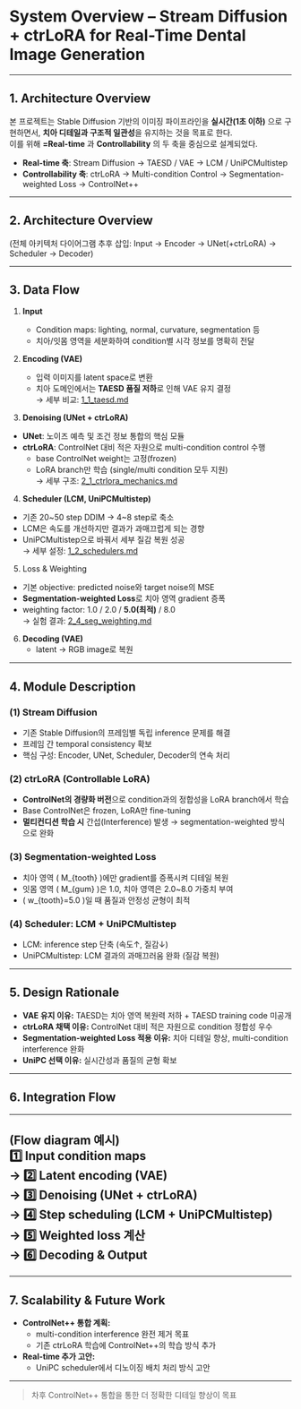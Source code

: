 # System Overview – Stream Diffusion + ctrLoRA for Real-Time Dental Image Generation  

---

## 1. Architecture Overview
본 프로젝트는 Stable Diffusion 기반의 이미징 파이프라인을 **실시간(1초 이하)** 으로 구현하면서, **치아 디테일과 구조적 일관성**을 유지하는 것을 목표로 한다.  
이를 위해 **=Real-time** 과 **Controllability** 의 두 축을 중심으로 설계되었다.

- **Real-time 축**: Stream Diffusion → TAESD / VAE → LCM / UniPCMultistep  
- **Controllability 축**: ctrLoRA → Multi-condition Control → Segmentation-weighted Loss → ControlNet++


---
## 2. Architecture Overview
(전체 아키텍처 다이어그램 추후 삽입: Input → Encoder → UNet(+ctrLoRA) → Scheduler → Decoder)  


---

## 3. Data Flow
1. **Input**  
   - Condition maps: lighting, normal, curvature, segmentation 등
   - 치아/잇몸 영역을 세분화하여 condition별 시각 정보를 명확히 전달  
  
2. **Encoding (VAE)**  
   - 입력 이미지를 latent space로 변환  
   - 치아 도메인에서는 **TAESD 품질 저하**로 인해 VAE 유지 결정  
→ 세부 비교: [1_1_taesd.md](1_1_taesd.md)  
  
3. **Denoising (UNet + ctrLoRA)**  
  - **UNet**: 노이즈 예측 및 조건 정보 통합의 핵심 모듈  
  - **ctrLoRA**: ControlNet 대비 적은 자원으로 multi-condition control 수행  
    - base ControlNet weight는 고정(frozen)  
    - LoRA branch만 학습 (single/multi condition 모두 지원)  
  → 세부 구조: [2_1_ctrlora_mechanics.md](2_1_ctrlora_mechanics.md)
    
4. **Scheduler (LCM, UniPCMultistep)**  
  - 기존 20~50 step DDIM → 4~8 step로 축소  
  - LCM은 속도를 개선하지만 결과가 과매끄럽게 되는 경향  
  - UniPCMultistep으로 바꿔서 세부 질감 복원 성공  
  → 세부 설정: [1_2_schedulers.md](1_2_schedulers.md)
  
5. Loss & Weighting  
  - 기본 objective: predicted noise와 target noise의 MSE  
  - **Segmentation-weighted Loss**로 치아 영역 gradient 증폭  
  - weighting factor: 1.0 / 2.0 / **5.0(최적)** / 8.0  
  → 실험 결과: [2_4_seg_weighting.md](2_4_seg_weighting.md)

6. **Decoding (VAE)**  
   - latent → RGB image로 복원  

---

## 4. Module Description  

### (1) Stream Diffusion  
- 기존 Stable Diffusion의 프레임별 독립 inference 문제를 해결  
- 프레임 간 temporal consistency 확보  
- 핵심 구성: Encoder, UNet, Scheduler, Decoder의 연속 처리  

### (2) ctrLoRA (Controllable LoRA)  
- **ControlNet의 경량화 버전**으로 condition과의 정합성을 LoRA branch에서 학습  
- Base ControlNet은 frozen, LoRA만 fine-tuning  
- **멀티컨디션 학습 시** 간섭(Interference) 발생 → segmentation-weighted 방식으로 완화  

### (3) Segmentation-weighted Loss  
- 치아 영역 \( M_{tooth} \)에만 gradient를 증폭시켜 디테일 복원  
- 잇몸 영역 \( M_{gum} \)은 1.0, 치아 영역은 2.0~8.0 가중치 부여  
- \( w_{tooth}=5.0 \)일 때 품질과 안정성 균형이 최적  

### (4) Scheduler: LCM + UniPCMultistep  
- LCM: inference step 단축 (속도↑, 질감↓)  
- UniPCMultistep: LCM 결과의 과매끄러움 완화 (질감 복원)  

---

## 5. Design Rationale
- **VAE 유지 이유:** TAESD는 치아 영역 복원력 저하 + TAESD training code 미공개  
- **ctrLoRA 채택 이유:** ControlNet 대비 적은 자원으로 condition 정합성 우수  
- **Segmentation-weighted Loss 적용 이유:** 치아 디테일 향상, multi-condition interference 완화  
- **UniPC 선택 이유:** 실시간성과 품질의 균형 확보  

---

## 6. Integration Flow  
------  
(Flow diagram 예시)  
1️⃣ Input condition maps  
→ 2️⃣ Latent encoding (VAE)  
→ 3️⃣ Denoising (UNet + ctrLoRA)  
→ 4️⃣ Step scheduling (LCM + UniPCMultistep)  
→ 5️⃣ Weighted loss 계산  
→ 6️⃣ Decoding & Output  
------  

---

## 7. Scalability & Future Work  
- **ControlNet++ 통합 계획:**  
  - multi-condition interference 완전 제거 목표  
  - 기존 ctrLoRA 학습에 ControlNet++의 학습 방식 추가
- **Real-time 추가 고안:**  
  - UniPC scheduler에서 디노이징 배치 처리 방식 고안
---


> 차후 ControlNet++ 통합을 통한 더 정확한 디테일 향상이 목표
